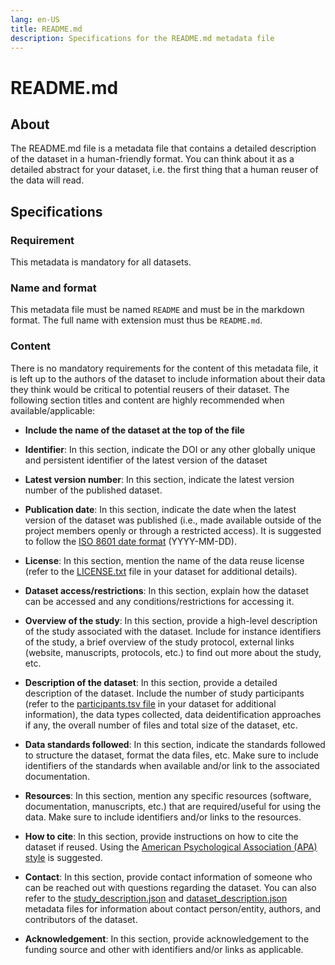 ```yaml
---
lang: en-US
title: README.md
description: Specifications for the README.md metadata file
---
```


# README.md

## About

The README.md file is a metadata file that contains a detailed description of the dataset in a human-friendly format. You can think about it as a detailed abstract for your dataset, i.e. the first thing that a human reuser of the data will read.

## Specifications

### Requirement

This metadata is mandatory for all datasets.

### Name and format

This metadata file must be named `README` and must be in the markdown format. The full name with extension must thus be `README.md`.

### Content

There is no mandatory requirements for the content of this metadata file, it is left up to the authors of the dataset to include information about their data they think would be critical to potential reusers of their dataset. The following section titles and content are highly recommended when available/applicable:

- **Include the name of the dataset at the top of the file**

- **Identifier**: In this section, indicate the DOI or any other globally unique and persistent identifier of the latest version of the dataset

- **Latest version number**: In this section, indicate the latest version number of the published dataset.

- **Publication date**: In this section, indicate the date when the latest version of the dataset was published (i.e., made available outside of the project members openly or through a restricted access). It is suggested to follow the [ISO 8601 date format](https://www.iso.org/iso-8601-date-and-time-format.html) (YYYY-MM-DD).

- **License**: In this section, mention the name of the data reuse license (refer to the [LICENSE.txt](license.txt) file in your dataset for additional details).

- **Dataset access/restrictions**: In this section, explain how the dataset can be accessed and any conditions/restrictions for accessing it.

- **Overview of the study**: In this section, provide a high-level description of the study associated with the dataset. Include for instance identifiers of the study, a brief overview of the study protocol, external links (website, manuscripts, protocols, etc.) to find out more about the study, etc.

- **Description of the dataset**: In this section, provide a detailed description of the dataset. Include the number of study participants (refer to the [participants.tsv file](participants.md) in your dataset for additional information), the data types collected, data deidentification approaches if any, the overall number of files and total size of the dataset, etc.

- **Data standards followed**: In this section, indicate the standards followed to structure the dataset, format the data files, etc. Make sure to include identifiers of the standards when available and/or link to the associated documentation.

- **Resources**: In this section, mention any specific resources (software, documentation, manuscripts, etc.) that are required/useful for using the data. Make sure to include identifiers and/or links to the resources.

- **How to cite**: In this section, provide instructions on how to cite the dataset if reused. Using the [American Psychological Association (APA) style](https://apastyle.apa.org/) is suggested.

- **Contact**: In this section, provide contact information of someone who can be reached out with questions regarding the dataset. You can also refer to the [study_description.json](study-description.json) and [dataset_description.json](dataset-description.json) metadata files for information about contact person/entity, authors, and contributors of the dataset.

- **Acknowledgement**: In this section, provide acknowledgement to the funding source and other with identifiers and/or links as applicable.
